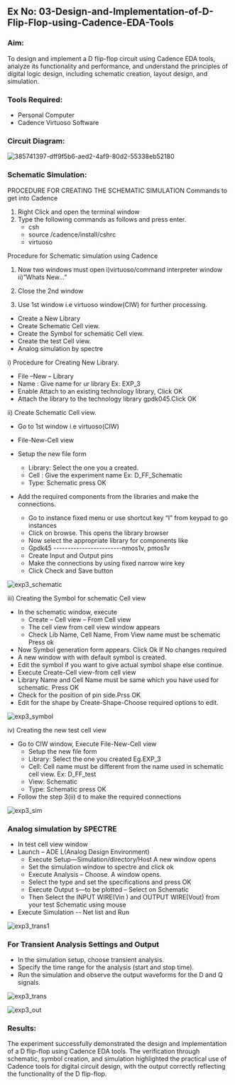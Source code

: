 ## Ex No: 03-Design-and-Implementation-of-D-Flip-Flop-using-Cadence-EDA-Tools

### Aim:

To design and implement a D flip-flop circuit using Cadence EDA tools, analyze its functionality and performance, and understand the principles of digital logic design, including schematic creation, layout design, and simulation.

### Tools Required:

- Personal Computer
- Cadence Virtuoso Software

### Circuit Diagram:

![385741397-dff9f5b6-aed2-4af9-80d2-55338eb52180](https://github.com/user-attachments/assets/b68d93c8-d0a9-4ca2-a81e-9a88461c3419)


### Schematic Simulation:

PROCEDURE FOR CREATING THE SCHEMATIC SIMULATION
Commands to get into Cadence

1.	Right Click and open the terminal window
2.	Type the following commands as follows and press enter.
	- csh
	- source /cadence/install/cshrc
	- virtuoso

Procedure for Schematic simulation using Cadence

1.	Now two windows must open i)virtuoso/command interpreter window ii)”Whats New…”

2.	Close the 2nd window
3.	Use 1st window i.e virtuoso window(CIW) for further processing.
	
  - Create a New Library
  - Create Schematic Cell view.
  - Create the Symbol for schematic Cell view.
  - Create the test Cell view.
  - Analog simulation by spectre



i)	Procedure for Creating New Library.

- File –New – Library
- Name : Give name for ur library Ex: EXP_3
- Enable Attach to an existing technology library, Click OK
- Attach the library to the technology library gpdk045.Click OK

ii)	Create Schematic Cell view.

- Go to 1st window i.e virtuoso(CIW)
- File-New-Cell view
- Setup the new file form
	 + Library: Select the one you a created.
	 + Cell : Give the experiment name Ex: D_FF_Schematic
	 + Type: Schematic press OK
    
- Add the required components from the libraries and make the connections.
	 + Go to instance fixed menu or use shortcut key “I” from keypad to go instances
	+ Click on browse. This opens the library browser
	+ Now select the appropriate library for components like 
	+ Gpdk45 ------------------------nmos1v,  pmos1v
	+ Create Input and Output pins
	+ Make the connections by using fixed narrow wire key
	+ Click Check and Save button



![exp3_schematic](https://github.com/user-attachments/assets/83c21070-552e-4b0c-b50a-562f06a6d2cd)

	

 
iii)	Creating the Symbol for schematic Cell view

- In the schematic window, execute 
	+	Create – Cell view – From Cell view
	+	The cell view from cell view window appears
	+	Check Lib Name, Cell Name, From View name must be schematic Press ok
- Now Symbol generation form appears. Click Ok If No changes required
- A new window with with default symbol is created.
- Edit the symbol if you want to give actual symbol shape else continue.
- Execute Create-Cell view-from cell view
- Library Name and Cell Name must be same which you have used for schematic. Press OK
- Check for the position of pin side.Prss OK
- Edit for the shape by Create-Shape-Choose required options to edit.


![exp3_symbol](https://github.com/user-attachments/assets/5610c21a-e0fd-4dfc-86e5-3dff3f250c2d)


iv)	Creating the new test cell view

- Go to CIW window, Execute File-New-Cell view
	+ Setup the new file form
	+ Library: Select the one you created Eg.EXP_3
	+ Cell: Cell name must be different from the name used in schematic cell view. Ex: D_FF_test
	+ View: Schematic
	+ Type: Schematic press OK
- Follow the step 3(ii) d to make the required connections


![exp3_sim](https://github.com/user-attachments/assets/2978900c-5a6f-4074-8e69-fcde343adf59)


### Analog simulation by SPECTRE

- In test cell view window
- Launch – ADE L(Analog Design Environment)
	+ Execute Setup—Simulation/directory/Host A new window opens
	+ Set the simulation window to spectre and click ok
	+ Execute Analysis – Choose. A window opens.
	+ Select the type and set the specifications and press OK
	+ Execute Output s—to be plotted – Select on Schematic
	+ Then Select the INPUT WIRE(Vin ) and OUTPUT WIRE(Vout) from your test Schematic using mouse
- Execute Simulation -- Net list and Run


![exp3_trans1](https://github.com/user-attachments/assets/f3381d32-ad2f-4e52-8430-b566b9b6c968)


### For Transient Analysis Settings and Output

 + In the simulation setup, choose transient analysis.
 + Specify the time range for the analysis (start and stop time).
 + Run the simulation and observe the output waveforms for the D and Q signals.

  
![exp3_trans](https://github.com/user-attachments/assets/a479d79b-48a0-4645-bc29-b590a2d1fb92)



![exp3_out](https://github.com/user-attachments/assets/31e146f7-2bb8-4c78-b7fc-5a747dd956bf)

### Results:

The experiment successfully demonstrated the design and implementation of a D flip-flop using Cadence EDA tools. The verification through schematic, symbol creation, and simulation highlighted the practical use of Cadence tools for digital circuit design, with the output correctly reflecting the functionality of the D flip-flop.









